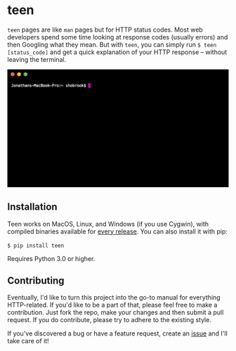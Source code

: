 # teen

`teen` pages are like `man` pages but for HTTP status codes. Most web developers spend some time looking at response codes (usually errors) and then Googling what they mean. But with `teen`, you can simply run `$ teen [status_code]` and get a quick explanation of your HTTP response – without leaving the terminal.

![demo](assets/demo.gif)

## Installation

Teen works on MacOS, Linux, and Windows (if you use Cygwin), with compiled binaries available for [every release](https://github.com/shobrook/teen/releases). You can also install it with pip:

`$ pip install teen`

Requires Python 3.0 or higher.

## Contributing

Eventually, I'd like to turn this project into the go-to manual for everything HTTP-related.<!--Provide an example of how this could be expanded into, say, request headers.--> If you'd like to be a part of that, please feel free to make a contribution. Just fork the repo, make your changes and then submit a pull request. If you do contribute, please try to adhere to the existing style.

If you've discovered a bug or have a feature request, create an [issue](https://github.com/shobrook/teen/issues/new) and I'll take care of it!
